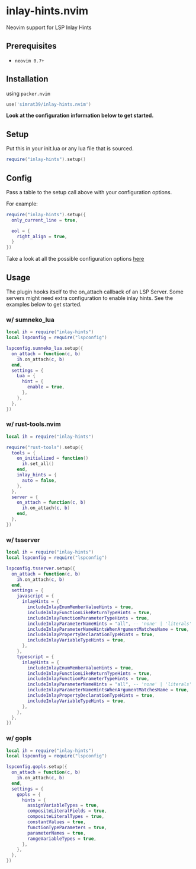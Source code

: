 # inlay-hints.nvim

Neovim support for LSP Inlay Hints

## Prerequisites

- `neovim 0.7+`

## Installation

using `packer.nvim`

```lua
use('simrat39/inlay-hints.nvim')
```

<b>Look at the configuration information below to get started.</b>

## Setup

Put this in your init.lua or any lua file that is sourced.<br>

```lua
require("inlay-hints").setup()
```

## Config

Pass a table to the setup call above with your configuration options.

For example:
```lua
require("inlay-hints").setup({
  only_current_line = true,

  eol = {
    right_align = true,
  }
})
```
Take a look at all the possible configuration options [here](https://github.com/simrat39/inlay-hints.nvim/blob/main/lua/inlay-hints/config.lua#L3)

## Usage

The plugin hooks itself to the on_attach callback of an LSP Server. Some servers might need extra configuration to enable inlay hints. See the examples below to get started.

### w/ sumneko_lua
```lua
local ih = require("inlay-hints")
local lspconfig = require("lspconfig")

lspconfig.sumneko_lua.setup({
  on_attach = function(c, b)
    ih.on_attach(c, b)
  end,
  settings = {
    Lua = {
      hint = {
        enable = true,
      },
    },
  },
})
```

### w/ rust-tools.nvim
```lua
local ih = require("inlay-hints")

require("rust-tools").setup({
  tools = {
    on_initialized = function()
      ih.set_all()
    end,
    inlay_hints = {
      auto = false,
    },
  },
  server = {
    on_attach = function(c, b)
      ih.on_attach(c, b)
    end,
  },
})
```

### w/ tsserver
```lua
local ih = require("inlay-hints")
local lspconfig = require("lspconfig")

lspconfig.tsserver.setup({
  on_attach = function(c, b)
    ih.on_attach(c, b)
  end,
  settings = {
    javascript = {
      inlayHints = {
        includeInlayEnumMemberValueHints = true,
        includeInlayFunctionLikeReturnTypeHints = true,
        includeInlayFunctionParameterTypeHints = true,
        includeInlayParameterNameHints = "all", -- 'none' | 'literals' | 'all';
        includeInlayParameterNameHintsWhenArgumentMatchesName = true,
        includeInlayPropertyDeclarationTypeHints = true,
        includeInlayVariableTypeHints = true,
      },
    },
    typescript = {
      inlayHints = {
        includeInlayEnumMemberValueHints = true,
        includeInlayFunctionLikeReturnTypeHints = true,
        includeInlayFunctionParameterTypeHints = true,
        includeInlayParameterNameHints = "all", -- 'none' | 'literals' | 'all';
        includeInlayParameterNameHintsWhenArgumentMatchesName = true,
        includeInlayPropertyDeclarationTypeHints = true,
        includeInlayVariableTypeHints = true,
      },
    },
  },
})
```

### w/ gopls
```lua
local ih = require("inlay-hints")
local lspconfig = require("lspconfig")

lspconfig.gopls.setup({
  on_attach = function(c, b)
    ih.on_attach(c, b)
  end,
  settings = {
    gopls = {
      hints = {
        assignVariableTypes = true,
        compositeLiteralFields = true,
        compositeLiteralTypes = true,
        constantValues = true,
        functionTypeParameters = true,
        parameterNames = true,
        rangeVariableTypes = true,
      },
    },
  },
})

```